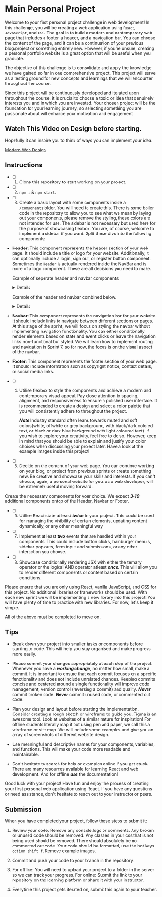# Main Personal Project

Welcome to your first personal project challenge in web development! In this challenge, you will be creating a web application using `React`, `JavaScript`, and `CSS`. The goal is to build a modern and contemporary web page that includes a footer, a header, and a navigation bar. You can choose the content of the page, and it can be a continuation of your previous blog/project or something entirely new. However, if you're unsure, creating a personal portfolio website is a great option that will be useful when you graduate.

The objective of this challenge is to consolidate and apply the knowledge we have gained so far in one comprehensive project. This project will serve as a testing ground for new concepts and learnings that we will encounter throughout the course.

Since this project will be continuously developed and iterated upon throughout the course, it is crucial to choose a topic or idea that genuinely interests you and in which you are invested. Your chosen project will be the foundation for your learning journey, so selecting something you are passionate about will enhance your motivation and engagement.

## Watch This Video on Design before starting. 

Hopefully it can inspire you to think of ways you can implement your idea.

[Modern Web Design](https://www.youtube.com/watch?v=SwFrRteJFfg)


## Instructions

- [ ] 1. Clone this repository to start working on your project.

- [ ] 2. `npm i` & `npm start`.

- [ ] 3. Create a basic layout with some components inside a `/components`folder. You will need to create this. There is some boiler code in the repository to allow you to see what we mean by laying out your components, please remove the styling, these colors are not intended for use. The sidebar is not necessary but used here for the purpose of showcasing flexbox. You are, of course, welcome to implement a sidebar if you want. Split these divs into the following components:

- **Header**: This component represents the header section of your web page. It should include a title or logo for your website. Additionally, it can optionally include a login, sign out, or register button component. Sometimes the `Header` is actually rendered inside the NavBar and is more of a logo component. These are all decisions you need to make.

    Example of seperate header and navbar components:

    <details>

    ![Image](exampleImages/Screenshot%202023-06-27%20at%203.36.26%20PM.png)

    </details>

  Example of the header and navbar combined below.

    <details>

    ![Image](exampleImages/Screenshot%202023-06-27%20at%202.53.25%20PM.png)

    </details>

- **Navbar**: This component represents the navigation bar for your website. It should include links to navigate between different sections or pages. At this stage of the sprint, we will focus on styling the navbar without implementing navigation functionality. You can either conditionally render elements based on state and event clicks or leave the navigation links non-functional but styled. We will learn how to implement routing and navigation in Sprint 7, so for now, the focus is on the visual aspect of the navbar.

- **Footer**: This component represents the footer section of your web page. It should include information such as copyright notice, contact details, or social media links.

- [ ] 4. Utilise flexbox to style the components and achieve a modern and contemporary visual appeal. Pay close attention to spacing, alignment, and responsiveness to ensure a polished user interface. It is recommended to create a design and select a color palette that you will consistently adhere to throughout the project.

     **_Note_** Industry standard often leans towards muted and soft colors(white, offwhite or grey background, with black/dark colored text, or black or dark blue background with light coloured text). If you wish to explore your creativity, feel free to do so. However, keep in mind that you should be able to explain and justify your color choices when discussing your project later. Have a look at the example images inside this project!

- [ ] 5. Decide on the content of your web page. You can continue working on your blog, or project from previous sprints or create something new. Be creative and showcase your skills and interests. If you can't choose, again, a personal website for you, as a web developer, will be extremely useful moving forward.

Create the necessary components for your choice. We expect **_3-10_** additional components ontop of the Header, Navbar or Footer.

- [ ] 6. Utilise React state at least **_twice_** in your project. This could be used for managing the visibility of certain elements, updating content dynamically, or any other meaningful way.

- [ ] 7. Implement at least **_two_** events that are handled within your components. This could include button clicks, hamburger menu's, sidebar pop outs, form input and submissions, or any other interaction you choose.

- [ ] 8. Showcase conditionally rendering JSX with either the ternary operator or the logical AND operator atleast **_once_**. This will allow you to render different components or content based on certain conditions.

Please ensure that you are only using React, vanilla JavaScript, and CSS for this project. No additional libraries or frameworks should be used. With each new sprint we will be implementing a new library into this project! You will have plenty of time to practice with new libraries. For now, let's keep it simple.

All of the above must be completed to move on.

## Tips

- Break down your project into smaller tasks or components before starting to code. This will help you stay organised and make progress more easily.

- Please commit your changes appropriately at each step of the project. Whenever you have a **_working change_**, no matter how small, make a commit. It is important to ensure that each commit focuses on a specific functionality and does not include unrelated changes. Keeping commits concise and centered around a single functionality will improve code management, version control (reversing a commit) and quality. **_Never_** commit broken code. **_Never_** commit unused code, or commented out code.

- Plan your design and layout before starting the implementation. Consider creating a rough sketch or wireframe to guide you. Figma is an awesome tool. Look at websites of a similar nature for inspiration! For offline students literally map it out using pen and paper, we call this a wireframe or site map. We will include some examples and give you an array of screenshots of different website design.

- Use meaningful and descriptive names for your components, variables, and functions. This will make your code more readable and maintainable.

- Don't hesitate to search for help or examples online if you get stuck. There are many resources available for learning React and web development. And for offline **_use_** the documentation!

Good luck with your project! Have fun and enjoy the process of creating your first personal web application using React. If you have any questions or need assistance, don't hesitate to reach out to your instructor or peers.

## Submission

When you have completed your project, follow these steps to submit it:

1. Review your code. Remove any console.logs or comments. Any broken or unused code should be removed. Any classes in your css that is not being used should be removed. There should absolutely be no commented out code. Your code should be formatted, use the hot keys `option shift f`. Remove example images.

1. Commit and push your code to your branch in the repository.

1. For offline: You will need to upload your project to a folder in the server so we can track your progress. For online: Submit the link to your repository on the learning platform or share it with your instructor.

1. Everytime this project gets iterated on, submit this again to your teacher.
